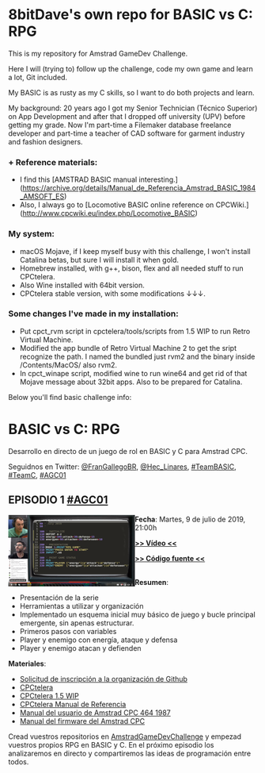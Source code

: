 # 8bitDave's own repo for BASIC vs C: RPG

This is my repository for Amstrad GameDev Challenge.

Here I will (trying to) follow up the challenge, code my own game and learn a lot, Git included.

My BASIC is as rusty as my C skills, so I want to do both projects and learn.

My background: 20 years ago I got my Senior Technician (Técnico Superior) on App Development and after that I dropped off university (UPV) before getting my grade.
Now I'm part-time a Filemaker database freelance developer and part-time a teacher of CAD software for garment industry and fashion designers.

### + Reference materials:
- I find this [AMSTRAD BASIC manual interesting.] (https://archive.org/details/Manual_de_Referencia_Amstrad_BASIC_1984_AMSOFT_ES)
- Also, I always go to [Locomotive BASIC online reference on CPCWiki.] (http://www.cpcwiki.eu/index.php/Locomotive_BASIC)

### My system:
- macOS Mojave, if I keep myself busy with this challenge, I won't install Catalina betas, but sure I will install it when gold.
- Homebrew installed, with g++, bison, flex and all needed stuff to run CPCtelera.
- Also Wine installed with 64bit version.
- CPCtelera stable version, with some modifications ↓↓↓.

### Some changes I've made in my installation:
- Put cpct_rvm script in cpctelera/tools/scripts from 1.5 WIP to run Retro Virtual Machine.
- Modified the app bundle of Retro Virtual Machine 2 to get the sript recognize the path. I named the bundled just rvm2 and the binary inside /Contents/MacOS/ also rvm2.
- In cpct_winape script, modified wine to run wine64 and get rid of that Mojave message about 32bit apps. Also to be prepared for Catalina.


Below you'll find basic challenge info:
# BASIC vs C: RPG

Desarrollo en directo de un juego de rol en BASIC y C para Amstrad CPC. 

Seguidnos en Twitter: [@FranGallegoBR](https://twitter.com/FranGallegoBR), [@Hec_Linares](https://twitter.com/Hec_Linares), [#TeamBASIC](https://twitter.com/hashtag/TeamBASIC), [#TeamC](https://twitter.com/hashtag/TeamC), [#AGC01](https://twitter.com/hashtag/AGC01)

## EPISODIO 1 [#AGC01](https://twitter.com/hashtag/AGC01)

<a href="https://www.youtube.com/watch?v=TFEnGYmOOLI"><img align="left" src="https://github.com/AmstradGameDevChallenge/BASICvsC-RPG/blob/master/materials/scrshots/agc01_teamBASIC_thumb.png" alt="Amstrad GameDev Challenge: BASIC vs C. Episodio 1. #AGC01"/></a>

**Fecha**: Martes, 9 de julio de 2019, 21:00h

[**>> Vídeo <<**](https://www.youtube.com/watch?v=TFEnGYmOOLI)

[**>> Código fuente <<**](https://github.com/AmstradGameDevChallenge/BASICvsC-RPG/archive/agc01.zip)
<br/><br/>

__Resumen__:
- Presentación de la serie
- Herramientas a utilizar y organización
- Implementado un esquema inicial muy básico de juego y bucle principal emergente, sin apenas estructurar.
- Primeros pasos con variables
- Player y enemigo con energía, ataque y defensa
- Player y enemigo atacan y defienden

__Materiales__:
- [Solicitud de inscripción a la organización de Github](http://bit.ly/AGC01)
- [CPCtelera](http://lronaldo.github.io/cpctelera/)
- [CPCtelera 1.5 WIP](https://github.com/lronaldo/cpctelera/tree/development)
- [CPCtelera Manual de Referencia](http://lronaldo.github.io/cpctelera/files/readme-txt.html)
- [Manual del usuario de Amstrad CPC 464 1987](https://archive.org/details/Amstrad_CPC464_Manual_del_Usuario_1987_Amstrad_ES_a)
- [Manual del firmware del Amstrad CPC](http://www.cantrell.org.uk/david/tech/cpc/cpc-firmware/)

Cread vuestros repositorios en [AmstradGameDevChallenge](https://github.com/AmstradGameDevChallenge/) y empezad vuestros propios RPG en BASIC y C. En el próximo episodio los analizaremos en directo y compartiremos las ideas de programación entre todos.
